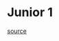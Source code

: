 # Junior 1

[source](https://github.com/fullstack-development/developers-roadmap/blob/master/backend/junior-1/README.md)
